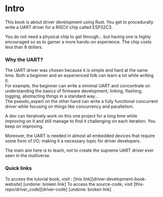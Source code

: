 # Intro

This book is about driver development using Rust. You get to procedurally write a UART driver for a RISCV chip called ESP32C3.  

You do not need a physical chip to get through... but having one is highly encouraged so as to garner a more hands-on experience. The chip costs less than 8 dollars. 


### Why the UART?

The UART driver was chosen because it is simple and hard at the same time. Both a beginner and an experienced folk can learn a lot while writing it.  
For example, the beginner can write a minimal UART and concentrate on understanding the basics of firmware development; linking, flashing, logging, abstracting things in a standard way...  
The pseudo_expert on the other hand can write a fully functional concurrent driver while focusing on things like concurrency and parallelism.  

A dev can iteratively work on this one project for a long time while improving on it and still manage to find it challenging on each iteration. You keep on improving.  

Moreover, the UART is needed in almost all embedded devices that require some form of I/O; making it a necessary topic for driver developers.  


The main aim here is to teach, not to create the supreme UART driver ever seen in the multiverse.    

### Quick links

To access the tutorial book, visit : [this link][driver-development-book-website] [undone: broken link]
To access the source-code, visit [this-repo/driver_code][driver-code] [undone: broken link]